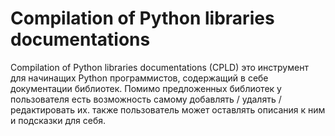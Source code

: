 # Compilation of Python libraries documentations

Compilation of Python libraries documentations (CPLD) это инструмент для начинащих Python
программистов, содержащий в себе документации библиотек. Помимо предложенных библиотек у
пользователя есть возможность самому добавлять / удалять / редактировать их. также пользователь
может оставлять описания к ним и подсказки для себя.
